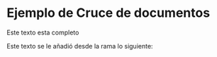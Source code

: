 # Ejemplo de Cruce de documentos

Este texto esta completo 

Este texto se le añadió desde la rama lo siguiente:
